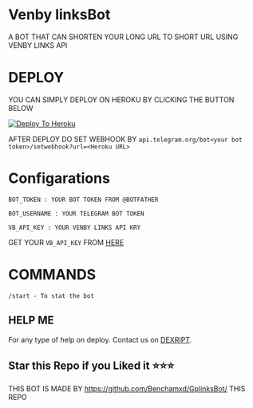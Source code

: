 # Venby linksBot
A BOT THAT CAN SHORTEN YOUR LONG URL TO SHORT URL USING VENBY LINKS API

# DEPLOY 
YOU CAN SIMPLY DEPLOY ON HEROKU BY CLICKING THE BUTTON BELOW

[![Deploy To Heroku](https://www.herokucdn.com/deploy/button.svg)](https://heroku.com/deploy?template=https://github.com/DeXript/VenbyLinksBot/tree/main)

AFTER DEPLOY DO SET WEBHOOK BY ``api.telegram.org/bot<your bot token>/setwebhook?url=<Heroku URL>``

# Configarations

``BOT_TOKEN : YOUR BOT TOKEN FROM @BOTFATHER``

``BOT_USERNAME : YOUR TELEGRAM BOT TOKEN``

``VB_API_KEY : YOUR VENBY LINKS API KRY``

GET YOUR ``VB_API_KEY`` FROM [HERE](http://venby.in/member/tools/api)
# COMMANDS

``/start - To stat the bot``


## HELP ME

For any type of help on deploy. Contact us on [DEXRIPT](https://t.me/DEXRIPT).

## Star this Repo if you Liked it ⭐⭐⭐

THIS BOT IS MADE BY https://github.com/Benchamxd/GplinksBot/ THIS REPO
